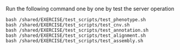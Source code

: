 Run the following command one by one by test the server operation

```
bash /shared/EXERCISE/test_scripts/test_phenotype.sh
bash /shared/EXERCISE/test_scripts/test_cnv.sh
bash /shared/EXERCISE/test_scripts/test_annotation.sh
bash /shared/EXERCISE/test_scripts/test_alignment.sh
bash /shared/EXERCISE/test_scripts/test_assembly.sh
```
